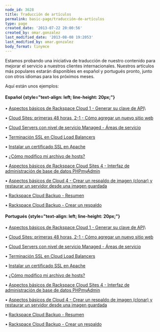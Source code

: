```yaml
---
node_id: 3628
title: Traducción de artículos
permalink: basic-page/traducción-de-artículos
type: page
created_date: '2013-07-22 20:00:56'
created_by: omar.gonzalez
last_modified_date: '2013-08-08 19:2053'
last_modified_by: omar.gonzalez
body_format: tinymce
---
```


Estamos probando una iniciativa de traducci&oacute;n de nuestro contenido para
mejorar el servicio a nuestros clientes internacionales. Nuestros
art&iacute;culos m&aacute;s populares estar&aacute;n disponibles en espa&ntilde;ol y portugu&eacute;s
pronto, junto con otros idiomas para los pr&oacute;ximos meses.

Aqu&iacute; est&aacute;n unos ejemplos:

#### Espa&ntilde;ol {style="text-align: left; line-height: 20px;"}

&bull; [Aspectos b&aacute;sicos de Rackspace Cloud 1 - Generar su clave de
API](http://www.rackspace.com/es/knowledge_center/article/rackspace-cloud-essentials-1-viewing-and-regenerating-your-api-key)\

&bull; [Cloud Sites: primeras 48 horas, 2-1 - C&oacute;mo agregar un nuevo sitio
web](http://www.rackspace.com/es/knowledge_center/article/cloud-sites-first-48-2-1-how-to-add-a-new-website)

&bull; [Cloud Servers con nivel de servicio Managed - &Aacute;reas de
servicio](http://www.rackspace.com/es/knowledge_center/article/cloud-servers-with-managed-service-level-spheres-of-support)

&bull; [Terminaci&oacute;n SSL en Cloud Load
Balancers](http://www.rackspace.com/es/knowledge_center/article/ssl-termination-on-cloud-load-balancers)

&bull; [Instalar un certificado SSL en
Apache](http://www.rackspace.com/es/knowledge_center/article/installing-an-ssl-certificate-on-apache)

&bull; [&iquest;C&oacute;mo modifico mi archivo de
hosts?](http://www.rackspace.com/es/knowledge_center/article/how-do-i-modify-my-hosts-file)

&bull; [Aspectos b&aacute;sicos de Rackspace Cloud Sites 4 - Interfaz de
administraci&oacute;n de base de datos
PHPmyAdmin](http://www.rackspace.com/es/knowledge_center/article/rackspace-cloud-sites-essentials-4-phpmyadmin-database-management-interface)

&bull; [Aspectos b&aacute;sicos de Cloud 4 - Crear un respaldo de imagen (clonar) y
restaurar un servidor desde una imagen
guardada](http://www.rackspace.com/es/knowledge_center/article/cloud-essentials-4-creating-an-image-backup-cloning-and-restoring-a-server-from-a-saved)

&bull; [Rackspace Cloud Backup -
Resumen](http://www.rackspace.com/es/knowledge_center/article/rackspace-cloud-backup-overview)

&bull; [Rackspace Cloud Backup - Crear un
respaldo](http://www.rackspace.com/es/knowledge_center/article/rackspace-cloud-backup-create-a-backup-0)

 

#### Portugu&eacute;s {style="text-align: left; line-height: 20px;"}

&bull; [Aspectos b&aacute;sicos de Rackspace Cloud 1 - Generar su clave de
API](http://www.rackspace.com/pt/knowledge_center/article/rackspace-cloud-essentials-1-viewing-and-regenerating-your-api-key)\

&bull; [Cloud Sites: primeras 48 horas, 2-1 - C&oacute;mo agregar un nuevo sitio
web](http://www.rackspace.com/pt/knowledge_center/article/cloud-sites-first-48-2-1-how-to-add-a-new-website)

&bull; [Cloud Servers con nivel de servicio Managed - &Aacute;reas de
servicio](http://www.rackspace.com/pt/knowledge_center/article/cloud-servers-with-managed-service-level-spheres-of-support)

&bull; [Terminaci&oacute;n SSL en Cloud Load
Balancers](http://www.rackspace.com/pt/knowledge_center/article/ssl-termination-on-cloud-load-balancers)

&bull; [Instalar un certificado SSL en
Apache](http://www.rackspace.com/pt/knowledge_center/article/installing-an-ssl-certificate-on-apache)

&bull; [&iquest;C&oacute;mo modifico mi archivo de
hosts?](http://www.rackspace.com/pt/knowledge_center/article/how-do-i-modify-my-hosts-file)

&bull; [Aspectos b&aacute;sicos de Rackspace Cloud Sites 4 - Interfaz de
administraci&oacute;n de base de datos
PHPmyAdmin](http://www.rackspace.com/pt/knowledge_center/article/rackspace-cloud-sites-essentials-4-phpmyadmin-database-management-interface)

&bull; [Aspectos b&aacute;sicos de Cloud 4 - Crear un respaldo de imagen (clonar) y
restaurar un servidor desde una imagen
guardada](http://www.rackspace.com/pt/knowledge_center/article/cloud-essentials-4-creating-an-image-backup-cloning-and-restoring-a-server-from-a-saved)

&bull; [Rackspace Cloud Backup -
Resumen](http://www.rackspace.com/pt/knowledge_center/article/rackspace-cloud-backup-overview)

&bull; [Rackspace Cloud Backup - Crear un
respaldo](http://www.rackspace.com/pt/knowledge_center/article/rackspace-cloud-backup-create-a-backup-0)

